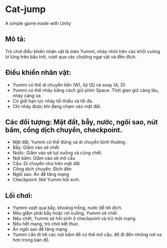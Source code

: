 # Cat-jump
A simple game made with Unity

## Mô tả: 
Trò chơi điều khiển nhân vật là mèo Yummi, nhảy nhót trên các khối vuông lơ lửng trên bầu trời, vượt qua các chướng ngại vật và đến đích.

## Điều khiển nhân vật:
- Yummi có thể di chuyển tiến (W), lùi (S) và xoay (A, D)
- Yummi có thể nhảy bằng cách giữ phím Space. Thời gian giữ càng lâu, nhảy càng xa.
- Có giới hạn lực nhảy tối thiểu và tối đa.
- Chỉ nhảy được khi đang chạm vào mặt đất.

## Các đối tượng: Mặt đất, bẫy, nước, ngôi sao, nút bấm, cổng dịch chuyển, checkpoint.
- Mặt đất: Yummi có thể đứng và di chuyển bình thường.
- Bẫy: Giẫm vào sẽ chết.
- Nước: Giẫm vào sẽ tụt xuống và cũng chết.
- Nút bấm: Giẫm vào sẽ mở cầu
- Cầu: Di chuyển như trên mặt đất
- Cổng dịch chuyển: Đích đến
- Ngôi sao: Ăn để tăng mạng
- Checkpoint: Nơi Yummi hồi sinh.

## Lối chơi:
- Yummi vượt qua bẫy, khoảng trống, nước để tới đích. 
- Nếu giẫm phải bẫy hoặc rơi xuống, Yummi sẽ chết.
- Nếu chết, Yummi sẽ hồi sinh ở checkpoint và trừ một mạng.
- Nếu hết mạng, trò chơi kết thúc. 
- Ăn ngôi sao để tăng mạng. 
- Yummi cần đi tới các nút bấm để có thể mở cầu, để đi đến những nơi xa hơn trong bản đồ.
